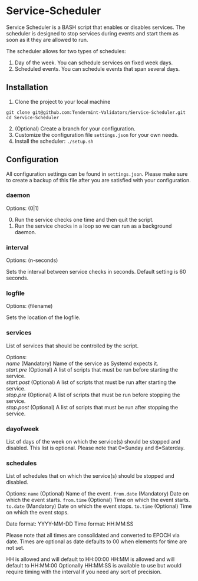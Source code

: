 # Service-Scheduler

Service Scheduler is a BASH script that enables or disables services.
The scheduler is designed to stop services during events and start
them as soon as it they are allowed to run.

The scheduler allows for two types of schedules:
1) Day of the week. You can schedule services on fixed week days.
2) Scheduled events. You can schedule events that span several days.

## Installation
1. Clone the project to your local machine
```
git clone git@github.com:Tendermint-Validators/Service-Scheduler.git
cd Service-Scheduler
```
2. (Optional) Create a branch for your configuration.
3. Customize the configuration file `settings.json` for your own needs.
4. Install the scheduler: `./setup.sh`

## Configuration
All configuration settings can be found in `settings.json`. Please make sure
to create a backup of this file after you are satisfied with your configuration.

### daemon
Options: (0|1)

0. Run the service checks one time and then quit the script.
1. Run the service checks in a loop so we can run as a background daemon.

### interval
Options: (n-seconds)

Sets the interval between service checks in seconds. Default setting is 60 seconds.

### logfile
Options: (filename)

Sets the location of the logfile.

### services
List of services that should be controlled by the script.

Options:<br>
*name* (Mandatory) Name of the service as Systemd expects it.<br>
*start.pre* (Optional) A list of scripts that must be run before starting the service.<br>
*start.post* (Optional) A list of scripts that must be run after starting the service.<br>
*stop.pre* (Optional) A list of scripts that must be run before stopping the service.<br>
*stop.post* (Optional) A list of scripts that must be run after stopping the service.<br>

### dayofweek
List of days of the week on which the service(s) should be stopped and disabled.
This list is optional. Please note that 0=Sunday and 6=Saterday.

### schedules
List of schedules that on which the service(s) should be stopped and disabled.

Options:
`name` (Optional) Name of the event.
`from.date` (Mandatory) Date on which the event starts.
`from.time` (Optional) Time on which the event starts.
`to.date` (Mandatory) Date on which the event stops.
`to.time` (Optional) Time on which the event stops.

Date format: YYYY-MM-DD
Time format: HH:MM:SS

Please note that all times are consolidated and converted to EPOCH via date. Times are
optional as date defaults to 00 when elements for time are not set.

HH is allowed and will default to HH:00:00
HH:MM is allowed and will default to HH:MM:00
Optionally HH:MM:SS is available to use but would require timing with the interval if you
need any sort of precision.
